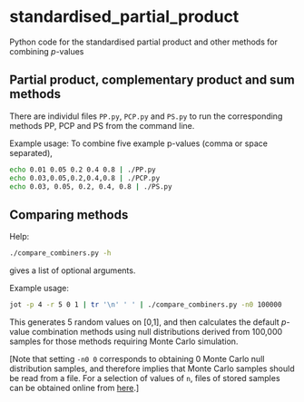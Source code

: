 # standardised_partial_product
Python code for the standardised partial product and other methods for combining *p*-values

## Partial product, complementary product and sum methods
There are individul files `PP.py`, `PCP.py` and `PS.py` to run the corresponding methods PP, PCP and PS from the command line.

Example usage: To combine five example p-values (comma or space separated),
```bash
echo 0.01 0.05 0.2 0.4 0.8 | ./PP.py
echo 0.03,0.05,0.2,0.4,0.8 | ./PCP.py
echo 0.03, 0.05, 0.2, 0.4, 0.8 | ./PS.py
```

## Comparing methods

Help:
```bash
./compare_combiners.py -h
```

gives a list of optional arguments.


Example usage:
```bash
jot -p 4 -r 5 0 1 | tr '\n' ' ' | ./compare_combiners.py -n0 100000
```

This generates 5 random values on [0,1], and then calculates the default *p*-value combination methods using null distributions derived from 100,000 samples for those methods requiring Monte Carlo simulation.

[Note that setting `-n0 0` corresponds to obtaining 0 Monte Carlo null distribution samples, and therefore implies that Monte Carlo samples should be read from a file. For a selection of values of `n`, files of stored samples can be obtained online from [here](http://null-distributions.ma.ic.ac.uk).]
